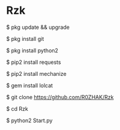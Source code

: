 # Rzk

$ pkg update && upgrade

$ pkg install git

$ pkg install python2

$ pip2 install requests

$ pip2 install mechanize

$ gem install lolcat

$ git clone https://github.com/R0ZHAK/Rzk

$ cd Rzk

$ python2 Start.py
